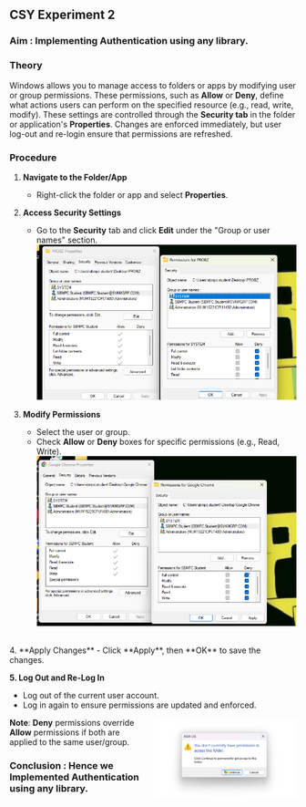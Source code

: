 ## CSY Experiment 2

### Aim : Implementing Authentication using any library.

### **Theory**  
Windows allows you to manage access to folders or apps by modifying user or group permissions. These permissions, such as **Allow** or **Deny**, define what actions users can perform on the specified resource (e.g., read, write, modify). These settings are controlled through the **Security tab** in the folder or application's **Properties**. Changes are enforced immediately, but user log-out and re-login ensure that permissions are refreshed.



### **Procedure**  

1. **Navigate to the Folder/App**  
   - Right-click the folder or app and select **Properties**.  

2. **Access Security Settings**  
   - Go to the **Security** tab and click **Edit** under the "Group or user names" section.
  ![image](.attachments/0a506799257a78bcf513342b99ac3bb7a7729c4b.png) 


3. **Modify Permissions**  
   - Select the user or group.  
   - Check **Allow** or **Deny** boxes for specific permissions (e.g., Read, Write).  
![image](.attachments/be3ffe57d37016574dc47ae3d4925a9e32805f0e.png)
<br>
4. **Apply Changes**  
   - Click **Apply**, then **OK** to save the changes.  

  **5. Log Out and Re-Log In**  
- Log out of the current user account.  
- Log in again to ensure permissions are updated and enforced.  

<div style="float: right; margin-left: 10px;">
    <img src=".attachments/f9b94c3a332f270aaa02bbd0be129b85ac812606.jfif" alt="Logout illustration" width="250">
</div>

**Note**: **Deny** permissions override **Allow** permissions if both are applied to the same user/group. 



### Conclusion : Hence we Implemented Authentication using any library.

 
 